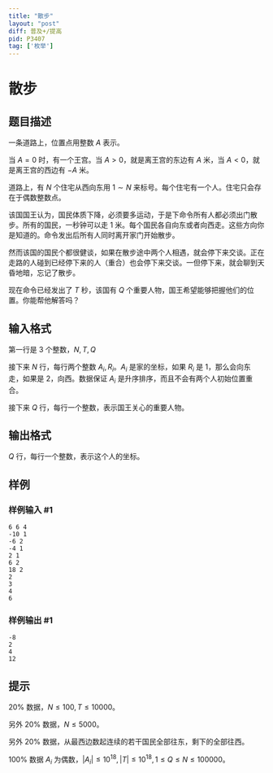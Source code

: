 ```yaml
---
title: "散步"
layout: "post"
diff: 普及+/提高
pid: P3407
tag: ['枚举']
---
```

# 散步
## 题目描述

一条道路上，位置点用整数 $A$ 表示。

当 $A=0$ 时，有一个王宫。当 $A>0$，就是离王宫的东边有 $A$ 米，当 $A<0$，就是离王宫的西边有 $-A$ 米。

道路上，有 $N$ 个住宅从西向东用 $1\sim N$ 来标号。每个住宅有一个人。住宅只会存在于偶数整数点。

该国国王认为，国民体质下降，必须要多运动，于是下命令所有人都必须出门散步。所有的国民，一秒钟可以走 $1$ 米。每个国民各自向东或者向西走。这些方向你是知道的。命令发出后所有人同时离开家门开始散步。

然而该国的国民个都很健谈，如果在散步途中两个人相遇，就会停下来交谈。正在走路的人碰到已经停下来的人（重合）也会停下来交谈。一但停下来，就会聊到天昏地暗，忘记了散步。

现在命令已经发出了 $T$ 秒，该国有 $Q$ 个重要人物，国王希望能够把握他们的位置。你能帮他解答吗？
## 输入格式

第一行是 $3$ 个整数，$N,T,Q$

接下来 $N$ 行，每行两个整数 $A_i,R_i$。$A_i$ 是家的坐标，如果 $R_i$ 是 $1$，那么会向东走，如果是 $2$，向西。数据保证 $A_i$ 是升序排序，而且不会有两个人初始位置重合。

接下来 $Q$ 行，每行一个整数，表示国王关心的重要人物。

## 输出格式

$Q$ 行，每行一个整数，表示这个人的坐标。

## 样例

### 样例输入 #1
```
6 6 4
-10 1
-6 2
-4 1
2 1
6 2
18 2
2
3
4
6
```
### 样例输出 #1
```
-8
2
4
12
```
## 提示

$20\%$ 数据，$N\le 100,T\le 10000$。

另外 $20\%$ 数据，$N\le 5000$。

另外 $20\%$ 数据，从最西边数起连续的若干国民全部往东，剩下的全部往西。

$100\%$ 数据 $A_i$ 为偶数，$|A_i|\le 10^{18},|T|\le 10^{18},1\le Q\le N\le 100000$。

